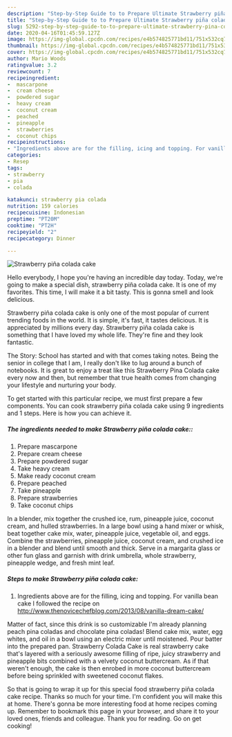 ```yaml
---
description: "Step-by-Step Guide to to Prepare Ultimate Strawberry piña colada cake"
title: "Step-by-Step Guide to to Prepare Ultimate Strawberry piña colada cake"
slug: 5292-step-by-step-guide-to-to-prepare-ultimate-strawberry-pina-colada-cake
date: 2020-04-16T01:45:59.127Z
image: https://img-global.cpcdn.com/recipes/e4b574825771bd11/751x532cq70/strawberry-pina-colada-cake-recipe-main-photo.jpg
thumbnail: https://img-global.cpcdn.com/recipes/e4b574825771bd11/751x532cq70/strawberry-pina-colada-cake-recipe-main-photo.jpg
cover: https://img-global.cpcdn.com/recipes/e4b574825771bd11/751x532cq70/strawberry-pina-colada-cake-recipe-main-photo.jpg
author: Mario Woods
ratingvalue: 3.2
reviewcount: 7
recipeingredient:
-  mascarpone
-  cream cheese
-  powdered sugar
-  heavy cream
-  coconut cream
-  peached
-  pineapple
-  strawberries
-  coconut chips
recipeinstructions:
- "Ingredients above are for the filling, icing and topping. For vanilla bean cake I followed the recipe on http://www.thenovicechefblog.com/2013/08/vanilla-dream-cake/"
categories:
- Resep
tags:
- strawberry
- pia
- colada

katakunci: strawberry pia colada
nutrition: 159 calories
recipecuisine: Indonesian
preptime: "PT20M"
cooktime: "PT2H"
recipeyield: "2"
recipecategory: Dinner

---
```



![Strawberry piña colada cake](https://img-global.cpcdn.com/recipes/e4b574825771bd11/751x532cq70/strawberry-pina-colada-cake-recipe-main-photo.jpg)

Hello everybody, I hope you're having an incredible day today. Today, we're going to make a special dish, strawberry piña colada cake. It is one of my favorites. This time, I will make it a bit tasty. This is gonna smell and look delicious.

Strawberry piña colada cake is only one of the most popular of current trending foods in the world. It is simple, it's fast, it tastes delicious. It is appreciated by millions every day. Strawberry piña colada cake is something that I have loved my whole life. They're fine and they look fantastic.

The Story: School has started and with that comes taking notes. Being the senior in college that I am, I really don&#39;t like to lug around a bunch of notebooks. It is great to enjoy a treat like this Strawberry Pina Colada cake every now and then, but remember that true health comes from changing your lifestyle and nurturing your body.


To get started with this particular recipe, we must first prepare a few components. You can cook strawberry piña colada cake using 9 ingredients and 1 steps. Here is how you can achieve it.

##### The ingredients needed to make Strawberry piña colada cake::

1. Prepare  mascarpone
1. Prepare  cream cheese
1. Prepare  powdered sugar
1. Take  heavy cream
1. Make ready  coconut cream
1. Prepare  peached
1. Take  pineapple
1. Prepare  strawberries
1. Take  coconut chips


In a blender, mix together the crushed ice, rum, pineapple juice, coconut cream, and hulled strawberries. In a large bowl using a hand mixer or whisk, beat together cake mix, water, pineapple juice, vegetable oil, and eggs. Combine the strawberries, pineapple juice, coconut cream, and crushed ice in a blender and blend until smooth and thick. Serve in a margarita glass or other fun glass and garnish with drink umbrella, whole strawberry, pineapple wedge, and fresh mint leaf. 

##### Steps to make Strawberry piña colada cake:

1. Ingredients above are for the filling, icing and topping. For vanilla bean cake I followed the recipe on http://www.thenovicechefblog.com/2013/08/vanilla-dream-cake/


Matter of fact, since this drink is so customizable I&#39;m already planning peach pina coladas and chocolate pina coladas! Blend cake mix, water, egg whites, and oil in a bowl using an electric mixer until moistened. Pour batter into the prepared pan. Strawberry Colada Cake is real strawberry cake that&#39;s layered with a seriously awesome filling of ripe, juicy strawberry and pineapple bits combined with a velvety coconut buttercream. As if that weren&#39;t enough, the cake is then enrobed in more coconut buttercream before being sprinkled with sweetened coconut flakes. 

So that is going to wrap it up for this special food strawberry piña colada cake recipe. Thanks so much for your time. I'm confident you will make this at home. There's gonna be more interesting food at home recipes coming up. Remember to bookmark this page in your browser, and share it to your loved ones, friends and colleague. Thank you for reading. Go on get cooking!
